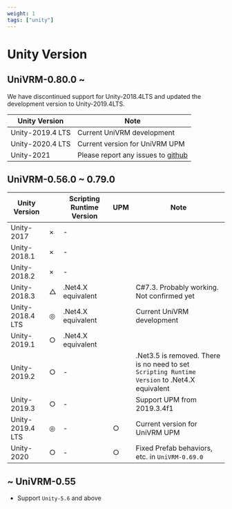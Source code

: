 ```yaml
---
weight: 1
tags: ["unity"]
---
```


# Unity Version

## UniVRM-0.80.0 ~

We have discontinued support for Unity-2018.4LTS and updated the development version to Unity-2019.4LTS.

| Unity Version    | Note                                                                                  |
|------------------|---------------------------------------------------------------------------------------|
| Unity-2019.4 LTS | Current UniVRM development                                                    |
| Unity-2020.4 LTS | Current version for UniVRM UPM                                           |
| Unity-2021       | Please report any issues to [github](https://github.com/vrm-c/UniVRM/issues) |

## UniVRM-0.56.0 ~ 0.79.0

| Unity Version    |  | Scripting Runtime Version | UPM | Note                                                                 |
|------------------|------|---------------------------|-----|----------------------------------------------------------------------|
| Unity-2017       | ×    | -                         |     |                                                                      |
| Unity-2018.1     | ×    | -                         |     |                                                                      |
| Unity-2018.2     | ×    | -                         |     |                                                                      |
| Unity-2018.3     | △    | .Net4.X equivalent        |     | C#7.3. Probably working. Not confirmed yet                                      |
| Unity-2018.4 LTS | ◎    | .Net4.X equivalent        |     | Current UniVRM development                                   |
| Unity-2019.1     | ○    | .Net4.X equivalent        |     |                                                                      |
| Unity-2019.2     | ○    | -                         |     | .Net3.5 is removed. There is no need to set  `Scripting Runtime Version` to .Net4.X equivalent |
| Unity-2019.3     | ○    | -                         |     | Support UPM from 2019.3.4f1                 |
| Unity-2019.4 LTS | ◎    | -                         | ○   | Current version for UniVRM UPM                          |
| Unity-2020       | ○    | -                         | ○   | Fixed Prefab behaviors, etc. in `UniVRM-0.69.0`         |

## ~ UniVRM-0.55

* Support `Unity-5.6` and above

